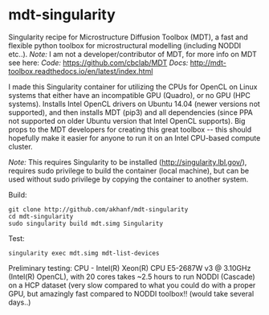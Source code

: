 # mdt-singularity
Singularity recipe for Microstructure Diffusion Toolbox (MDT), a fast and flexible python toolbox for microstructural modelling (including NODDI etc..). *Note:*  I am not a developer/contributor of MDT, for more info on MDT see here:
*Code:* https://github.com/cbclab/MDT
*Docs:* http://mdt-toolbox.readthedocs.io/en/latest/index.html

I made this Singularity container for utilizing the CPUs for OpenCL on Linux systems that either have an incompatible GPU (Quadro), or no GPU (HPC systems). Installs Intel OpenCL drivers on Ubuntu 14.04 (newer versions not supported), and then installs MDT (pip3) and all dependencies (since PPA not supported on older Ubuntu version that Intel OpenCL supports). Big props to the MDT developers for creating this great toolbox -- this should hopefully make it easier for anyone to run it on an Intel CPU-based compute cluster.

*Note:* This requires Singularity to be installed (http://singularity.lbl.gov/), requires sudo privilege to build the container (local machine), but can be used without sudo privilege by copying the container to another system.

Build:
```
git clone http://github.com/akhanf/mdt-singularity
cd mdt-singularity
sudo singularity build mdt.simg Singularity
```

Test:
```
singularity exec mdt.simg mdt-list-devices
```


Preliminary testing: CPU - Intel(R) Xeon(R) CPU E5-2687W v3 @ 3.10GHz (Intel(R) OpenCL), with 20 cores takes ~2.5 hours to run NODDI (Cascade) on a HCP dataset (very slow compared to what you could do with a proper GPU, but amazingly fast compared to NODDI toolbox!! (would take several days..)

